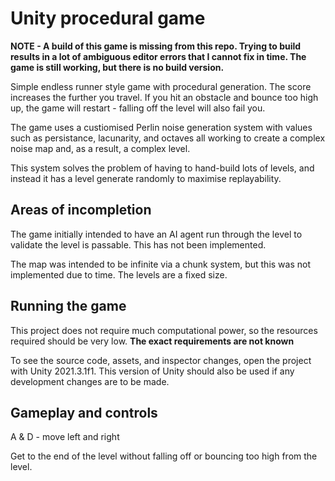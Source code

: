 # Unity procedural game 

**NOTE - A build of this game is missing from this repo. Trying to build results in a lot of ambiguous editor errors that I cannot fix in time. The game is still working, but there is no build version.**

Simple endless runner style game with procedural generation. The score increases the further you travel. If you hit an obstacle and bounce too high up, the game will restart - falling off the level will also fail you.

The game uses a custiomised Perlin noise generation system with values such as persistance, lacunarity, and octaves all working to create a complex noise map and, as a result, a complex level.

This system solves the problem of having to hand-build lots of levels, and instead it has a level generate randomly to maximise replayability.

## Areas of incompletion
The game initially intended to have an AI agent run through the level to validate the level is passable. This has not been implemented.

The map was intended to be infinite via a chunk system, but this was not implemented due to time. The levels are a fixed size.

## Running the game

This project does not require much computational power, so the resources required should be very low. **The exact requirements are not known**

To see the source code, assets, and inspector changes, open the project with Unity 2021.3.1f1.
This version of Unity should also be used if any development changes are to be made.

## Gameplay and controls
A & D - move left and right

Get to the end of the level without falling off or bouncing too high from the level.
